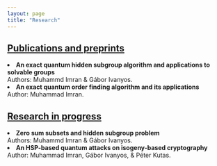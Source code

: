 ```yaml
---
layout: page
title: "Research"
---
```

<h2><u>Publications and preprints</u></h2>

<li> <b>An exact quantum hidden subgroup algorithm and applications to solvable groups</b><br>Authors: Muhammd Imran & Gábor Ivanyos.</li> 

<li> <b>An exact quantum order finding algorithm and its applications</b> <br>Author: Muhammad Imran.</li> 

<h2><u>Research in progress</u></h2>

<li> <b>Zero sum subsets and hidden subgroup problem</b> <br>Authors: Muhammd Imran & Gábor Ivanyos.</li>

<li> <b>An HSP-based quantum attacks on isogeny-based cryptography</b> <br>Author: Muhammad Imran, Gábor Ivanyos, & Péter Kutas.</li>
